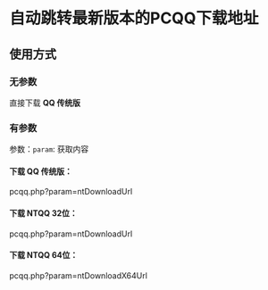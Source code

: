 # 自动跳转最新版本的PCQQ下载地址

## 使用方式

### 无参数

直接下载 **QQ 传统版**

### 有参数

参数：`param`: 获取内容

#### 下载 QQ 传统版：

pcqq.php?param=ntDownloadUrl

#### 下载 NTQQ 32位：

pcqq.php?param=ntDownloadUrl

#### 下载 NTQQ 64位：

pcqq.php?param=ntDownloadX64Url


